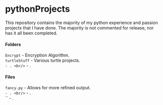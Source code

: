 # pythonProjects

This repository contains the majority of my python experience and passion projects that I have done. The majority is not commented for release, nor has it all been completed.

#### Folders
`Encrypt` - Encryption Algorithm. <br/>
`turtleStuff` - Various turtle projects. <br/>
`` - . <br/>
`` - . <br/>

#### Files
`fancy.py` - Allows for more refined output. <br/>
`` - . <br/>
`` - . <br/>
`` - . <br/>
